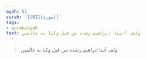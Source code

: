 ```yaml
---
ayah: 51
surah: '[[021|سورة]]'
tags:
- quran/ayah
text: ولقد آتينا إبراهيم رشده من قبل وكنا به عالمين
---
```

> ولقد آتينا إبراهيم رشده من قبل وكنا به عالمين
